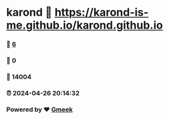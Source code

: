# karond :link: https://karond-is-me.github.io/karond.github.io 
### :page_facing_up: [6](https://karond-is-me.github.io/karond.github.io/tag.html) 
### :speech_balloon: 0 
### :hibiscus: 14004 
### :alarm_clock: 2024-04-26 20:14:32 
### Powered by :heart: [Gmeek](https://github.com/Meekdai/Gmeek)

